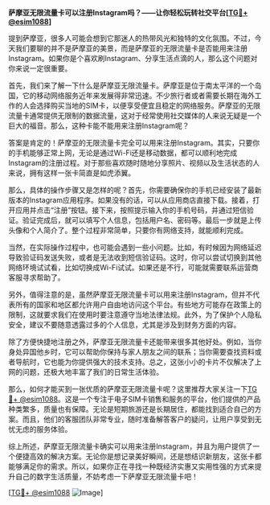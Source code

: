 **萨摩亚无限流量卡可以注册Instagram吗？——让你轻松玩转社交平台[[TG💪+ @esim1088](https://t.me/s/esim1088)]**

提到萨摩亚，很多人可能会想到它那迷人的热带风光和独特的文化氛围。不过，今天我们要聊的并不是萨摩亚的美景，而是萨摩亚的无限流量卡是否能用来注册Instagram。如果你是个喜欢刷Instagram、分享生活点滴的人，那么这个问题对你来说一定很重要。

首先，我们来了解一下什么是萨摩亚无限流量卡。萨摩亚是位于南太平洋的一个岛国，它的移动网络服务近年来发展得非常迅速。不少旅行者或者需要长期在海外工作的人会选择购买当地的SIM卡，以便享受便宜且稳定的网络服务。萨摩亚的无限流量卡通常提供无限制的数据流量，这对于经常使用社交媒体的人来说无疑是一个巨大的福音。那么，这种卡能不能用来注册Instagram呢？

答案是肯定的！萨摩亚的无限流量卡完全可以用来注册Instagram。其实，只要你的手机能够正常上网，无论是通过Wi-Fi还是移动数据，都可以顺利地完成Instagram的注册过程。对于那些喜欢随时随地分享照片、视频以及生活状态的人来说，拥有这样一张卡简直是如虎添翼。

那么，具体的操作步骤又是怎样的呢？首先，你需要确保你的手机已经安装了最新版本的Instagram应用程序。如果没有的话，可以从应用商店直接下载。接着，打开应用并点击“注册”按钮。接下来，按照提示输入你的手机号码，并通过短信验证。验证完成后，就可以填写个人信息，包括用户名、密码等。最后一步就是上传头像和个人简介了。整个过程非常简单，只要你有网络支持，就能顺利完成。

当然，在实际操作过程中，也可能会遇到一些小问题。比如，有时候因为网络延迟导致验证码发送失败，或者是无法收到短信验证码。这时，你可以尝试切换到其他网络环境试试看，比如切换成Wi-Fi试试。如果还是不行，可能就需要联系运营商客服寻求帮助了。

另外，值得注意的是，虽然萨摩亚无限流量卡可以用来注册Instagram，但并不代表所有的国家和地区都允许用户自由地访问这个平台。有些地方可能存在政策上的限制，这就要求我们在使用时要注意遵守当地法律法规。此外，为了保护个人隐私安全，建议不要随意透露过多的个人信息，尤其是涉及到财务方面的内容。

除了方便快捷地注册之外，萨摩亚无限流量卡还能带来很多其他好处。例如，当你身处异国他乡时，它可以帮助你保持与家人朋友之间的联系；当你需要查找资料或者导航时，它也能为你提供强大的技术支持。总之，这张小小的卡片不仅解决了上网的问题，还极大地丰富了我们的日常生活体验。

那么，如何才能买到一张优质的萨摩亚无限流量卡呢？这里推荐大家关注一下[TG💪+ @esim1088](https://t.me/s/esim1088)。这是一个专注于电子SIM卡销售和服务的平台，他们提供的产品种类繁多，质量也有保障。无论是短期旅游还是长期居住，都能找到适合自己的方案。而且，他们的客服团队非常专业，随时准备解答客户的疑问，让用户享受到无忧无虑的服务体验。

综上所述，萨摩亚无限流量卡确实可以用来注册Instagram，并且为用户提供了一个便捷高效的解决方案。无论你是想记录美好瞬间，还是想结识新朋友，这张卡都能够满足你的需求。所以，如果你正在寻找一种既经济实惠又实用性强的方式来提升自己的数字生活质量，不妨考虑一下萨摩亚无限流量卡吧！

[[TG💪+ @esim1088](https://t.me/s/esim1088) ![Image](https://i.postimg.cc/4NQfJmqS/Snipaste-2025-05-13-00-14-12.png)]